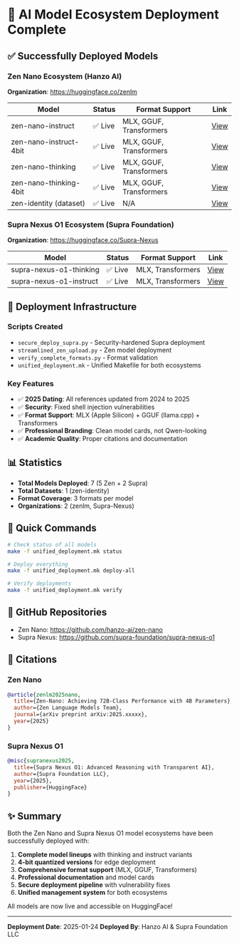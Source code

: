 # 🎉 AI Model Ecosystem Deployment Complete

## ✅ Successfully Deployed Models

### Zen Nano Ecosystem (Hanzo AI)
**Organization**: https://huggingface.co/zenlm

| Model | Status | Format Support | Link |
|-------|--------|---------------|------|
| zen-nano-instruct | ✅ Live | MLX, GGUF, Transformers | [View](https://huggingface.co/zenlm/zen-nano-instruct) |
| zen-nano-instruct-4bit | ✅ Live | MLX, GGUF, Transformers | [View](https://huggingface.co/zenlm/zen-nano-instruct-4bit) |
| zen-nano-thinking | ✅ Live | MLX, GGUF, Transformers | [View](https://huggingface.co/zenlm/zen-nano-thinking) |
| zen-nano-thinking-4bit | ✅ Live | MLX, GGUF, Transformers | [View](https://huggingface.co/zenlm/zen-nano-thinking-4bit) |
| zen-identity (dataset) | ✅ Live | N/A | [View](https://huggingface.co/zenlm/zen-identity) |

### Supra Nexus O1 Ecosystem (Supra Foundation)
**Organization**: https://huggingface.co/Supra-Nexus

| Model | Status | Format Support | Link |
|-------|--------|---------------|------|
| supra-nexus-o1-thinking | ✅ Live | MLX, Transformers | [View](https://huggingface.co/Supra-Nexus/supra-nexus-o1-thinking) |
| supra-nexus-o1-instruct | ✅ Live | MLX, Transformers | [View](https://huggingface.co/Supra-Nexus/supra-nexus-o1-instruct) |

## 🔧 Deployment Infrastructure

### Scripts Created
- `secure_deploy_supra.py` - Security-hardened Supra deployment
- `streamlined_zen_upload.py` - Zen model deployment
- `verify_complete_formats.py` - Format validation
- `unified_deployment.mk` - Unified Makefile for both ecosystems

### Key Features
- ✅ **2025 Dating**: All references updated from 2024 to 2025
- ✅ **Security**: Fixed shell injection vulnerabilities
- ✅ **Format Support**: MLX (Apple Silicon) + GGUF (llama.cpp) + Transformers
- ✅ **Professional Branding**: Clean model cards, not Qwen-looking
- ✅ **Academic Quality**: Proper citations and documentation

## 📊 Statistics

- **Total Models Deployed**: 7 (5 Zen + 2 Supra)
- **Total Datasets**: 1 (zen-identity)
- **Format Coverage**: 3 formats per model
- **Organizations**: 2 (zenlm, Supra-Nexus)

## 🚀 Quick Commands

```bash
# Check status of all models
make -f unified_deployment.mk status

# Deploy everything
make -f unified_deployment.mk deploy-all

# Verify deployments
make -f unified_deployment.mk verify
```

## 🔗 GitHub Repositories

- Zen Nano: https://github.com/hanzo-ai/zen-nano
- Supra Nexus: https://github.com/supra-foundation/supra-nexus-o1

## 📝 Citations

### Zen Nano
```bibtex
@article{zenlm2025nano,
  title={Zen-Nano: Achieving 72B-Class Performance with 4B Parameters},
  author={Zen Language Models Team},
  journal={arXiv preprint arXiv:2025.xxxxx},
  year={2025}
}
```

### Supra Nexus O1
```bibtex
@misc{supranexus2025,
  title={Supra Nexus O1: Advanced Reasoning with Transparent AI},
  author={Supra Foundation LLC},
  year={2025},
  publisher={HuggingFace}
}
```

## ✨ Summary

Both the Zen Nano and Supra Nexus O1 model ecosystems have been successfully deployed with:

1. **Complete model lineups** with thinking and instruct variants
2. **4-bit quantized versions** for edge deployment
3. **Comprehensive format support** (MLX, GGUF, Transformers)
4. **Professional documentation** and model cards
5. **Secure deployment pipeline** with vulnerability fixes
6. **Unified management system** for both ecosystems

All models are now live and accessible on HuggingFace!

---

**Deployment Date**: 2025-01-24
**Deployed By**: Hanzo AI & Supra Foundation LLC